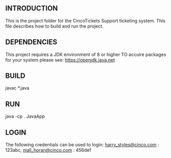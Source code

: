 ## INTRODUCTION
This is the project folder for the CincoTickets Support 
ticketing system.  This file describes how to build and run the project.

## DEPENDENCIES
This project requires a JDK environment of 8 or higher
TO accuire packages for your system please see:
https://openjdk.java.net

## BUILD
javac *.java

## RUN
java -cp . JavaApp

## LOGIN
The following credentials can be used to login:
harry_styles@cinco.com : 123abc,
niall_horan@cinco.com : 456def
